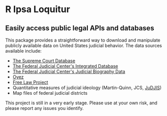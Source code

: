 # R Ipsa Loquitur
## Easily access public legal APIs and databases

This package provides a straightforward way to download and manipulate publicly available data on United States judicial behavior. The data sources available include:
* [The Supreme Court Database](http://scdb.wustl.edu/)
* [The Federal Judicial Center's Integrated Database](https://www.fjc.gov/research/idb)
* [The Federal Judicial Center's Judicial Biography Data](https://www.fjc.gov/history/judges)
* [Oyez](https://www.oyez.org/)
* [Free Law Project](https://www.oyez.org/)
* Quantitative measures of judicial ideology (Martin-Quinn, JCS, [JuDJIS](https://judjis.org/))
* Map files of federal judicial districts

This project is still in a very early stage. Please use at your own risk, and please report any issues you identify. 
